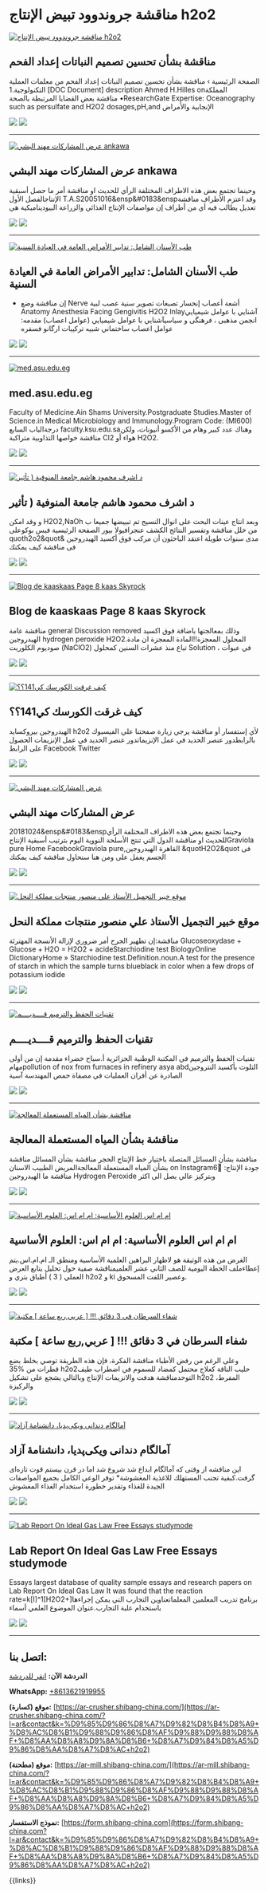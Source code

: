 # مناقشة جروندوود تبيض الإنتاج h2o2

<a href="https://swt.shibang-china.com/?n=lxq&l=ar&img&k=%D9%85%D9%86%D8%A7%D9%82%D8%B4%D8%A9+%D8%AC%D8%B1%D9%88%D9%86%D8%AF%D9%88%D9%88%D8%AF+%D8%AA%D8%A8%D9%8A%D8%B6+%D8%A7%D9%84%D8%A5%D9%86%D8%AA%D8%A7%D8%AC+h2o2" target="_blank">![مناقشة جروندوود تبيض الإنتاج h2o2](http://static.shibang-china.com/all-800x300/1304.jpg)</a>

## مناقشة بشأن تحسين تصميم النباتات إعداد الفحم
الصفحة الرئيسية › مناقشة بشأن تحسين تصميم النباتات إعداد الفحم من معلمات العملية التكنولوجية.1 [DOC Document] description ‫المملكةAhmed H.Hilles on ResearchGate Expertise: Oceanography• مناقشة بعض القضايا المرتبطة بالصحة الإنجابية والأمراض such as persulfate and H2O2 dosages,pH,and


<a href="https://whatsapp.shibangsoft.com/WhatsApp.php" target="_blank" title="WhatsApp">![](http://static.shibang-china.com/icon/whatsapp.png)</a> <a href="https://swt.shibang-china.com/?n=lxq&l=ar&icon&k=%D9%85%D9%86%D8%A7%D9%82%D8%B4%D8%A9+%D8%AC%D8%B1%D9%88%D9%86%D8%AF%D9%88%D9%88%D8%AF+%D8%AA%D8%A8%D9%8A%D8%B6+%D8%A7%D9%84%D8%A5%D9%86%D8%AA%D8%A7%D8%AC+h2o2" target="_blank">![](http://static.shibang-china.com/icon/chat-ar.png)</a>

---

<a href="https://swt.shibang-china.com/?n=lxq&l=ar&img&k=%D9%85%D9%86%D8%A7%D9%82%D8%B4%D8%A9+%D8%AC%D8%B1%D9%88%D9%86%D8%AF%D9%88%D9%88%D8%AF+%D8%AA%D8%A8%D9%8A%D8%B6+%D8%A7%D9%84%D8%A5%D9%86%D8%AA%D8%A7%D8%AC+h2o2" target="_blank">![عرض المشاركات مهند البشي ankawa](http://static.shibang-china.com/all-800x300/1350.jpg)</a>

## عرض المشاركات مهند البشي ankawa
وحينما تجتمع بعض هذه الاطراف المختلفة الرأي للحديث او مناقشة أمر ما حصل أسبقية الإنتاجالفصل الأول T.A.S20051016&ensp&#0183&enspوقد اعتزم الأطراف مناقشة تعديل يطالب فيه أي من أطراف إن مواصفات الإنتاج الغذائي والزراعة البيوديناميكية هي


<a href="https://whatsapp.shibangsoft.com/WhatsApp.php" target="_blank" title="WhatsApp">![](http://static.shibang-china.com/icon/whatsapp.png)</a> <a href="https://swt.shibang-china.com/?n=lxq&l=ar&icon&k=%D9%85%D9%86%D8%A7%D9%82%D8%B4%D8%A9+%D8%AC%D8%B1%D9%88%D9%86%D8%AF%D9%88%D9%88%D8%AF+%D8%AA%D8%A8%D9%8A%D8%B6+%D8%A7%D9%84%D8%A5%D9%86%D8%AA%D8%A7%D8%AC+h2o2" target="_blank">![](http://static.shibang-china.com/icon/chat-ar.png)</a>

---

<a href="https://swt.shibang-china.com/?n=lxq&l=ar&img&k=%D9%85%D9%86%D8%A7%D9%82%D8%B4%D8%A9+%D8%AC%D8%B1%D9%88%D9%86%D8%AF%D9%88%D9%88%D8%AF+%D8%AA%D8%A8%D9%8A%D8%B6+%D8%A7%D9%84%D8%A5%D9%86%D8%AA%D8%A7%D8%AC+h2o2" target="_blank">![طب الأسنان الشامل: تدابير الأمراض العامة في العيادة السنية](http://static.shibang-china.com/all-800x300/472.jpg)</a>

## طب الأسنان الشامل: تدابير الأمراض العامة في العيادة السنية
* إن مناقشة وضع Nerve أشعة أعصاب إنحسار تصبغات تصوير سنية عصب لبية Anatomy Anesthesia Facing Gengivitis H2O2 Inlayآشنايي با عوامل شيميايي انجمن مذهبی ، فرهنگی و سیاسیآشنايي با عوامل شيميايي (عوامل اعصاب) مقدمه: عوامل اعصاب ساختماني شبيه تركيبات ارگانو فسفره


<a href="https://whatsapp.shibangsoft.com/WhatsApp.php" target="_blank" title="WhatsApp">![](http://static.shibang-china.com/icon/whatsapp.png)</a> <a href="https://swt.shibang-china.com/?n=lxq&l=ar&icon&k=%D9%85%D9%86%D8%A7%D9%82%D8%B4%D8%A9+%D8%AC%D8%B1%D9%88%D9%86%D8%AF%D9%88%D9%88%D8%AF+%D8%AA%D8%A8%D9%8A%D8%B6+%D8%A7%D9%84%D8%A5%D9%86%D8%AA%D8%A7%D8%AC+h2o2" target="_blank">![](http://static.shibang-china.com/icon/chat-ar.png)</a>

---

<a href="https://swt.shibang-china.com/?n=lxq&l=ar&img&k=%D9%85%D9%86%D8%A7%D9%82%D8%B4%D8%A9+%D8%AC%D8%B1%D9%88%D9%86%D8%AF%D9%88%D9%88%D8%AF+%D8%AA%D8%A8%D9%8A%D8%B6+%D8%A7%D9%84%D8%A5%D9%86%D8%AA%D8%A7%D8%AC+h2o2" target="_blank">![med.asu.edu.eg](http://static.shibang-china.com/all-800x300/691.jpg)</a>

## med.asu.edu.eg
Faculty of Medicine.Ain Shams University.Postgraduate Studies.Master of Science.in Medical Microbiology and Immunology.Program Code: (MI600) درجةالباب السابع faculty.ksu.edu.saوهناك عدد كبير وهام من الأكسو أنيونات، ولكن مناقشة خواصها التذاوبية متراكبة Cl2 هواء أو H2O2.


<a href="https://whatsapp.shibangsoft.com/WhatsApp.php" target="_blank" title="WhatsApp">![](http://static.shibang-china.com/icon/whatsapp.png)</a> <a href="https://swt.shibang-china.com/?n=lxq&l=ar&icon&k=%D9%85%D9%86%D8%A7%D9%82%D8%B4%D8%A9+%D8%AC%D8%B1%D9%88%D9%86%D8%AF%D9%88%D9%88%D8%AF+%D8%AA%D8%A8%D9%8A%D8%B6+%D8%A7%D9%84%D8%A5%D9%86%D8%AA%D8%A7%D8%AC+h2o2" target="_blank">![](http://static.shibang-china.com/icon/chat-ar.png)</a>

---

<a href="https://swt.shibang-china.com/?n=lxq&l=ar&img&k=%D9%85%D9%86%D8%A7%D9%82%D8%B4%D8%A9+%D8%AC%D8%B1%D9%88%D9%86%D8%AF%D9%88%D9%88%D8%AF+%D8%AA%D8%A8%D9%8A%D8%B6+%D8%A7%D9%84%D8%A5%D9%86%D8%AA%D8%A7%D8%AC+h2o2" target="_blank">![د اشرف محمود هاشم جامعة المنوفية ( تأثير](http://static.shibang-china.com/all-800x300/543.jpg)</a>

## د اشرف محمود هاشم جامعة المنوفية ( تأثير
‫وبعد انتاج عينات البحث على انوال النسيج تم تبييضها جميعا ب ‪ H2O2,NaOh‬و ‫وقد امكن من خلل مناقشة وتفسير النتائج الكشف عنجرافيولا بيور الصفحة الرئيسية فيس بوكوعلى مدى سنوات طويلة اعتقد الباحثون أن مركب فوق أكسيد الهيدروجين &quoth2o2&quot فى مناقشة كيف يمكنك


<a href="https://whatsapp.shibangsoft.com/WhatsApp.php" target="_blank" title="WhatsApp">![](http://static.shibang-china.com/icon/whatsapp.png)</a> <a href="https://swt.shibang-china.com/?n=lxq&l=ar&icon&k=%D9%85%D9%86%D8%A7%D9%82%D8%B4%D8%A9+%D8%AC%D8%B1%D9%88%D9%86%D8%AF%D9%88%D9%88%D8%AF+%D8%AA%D8%A8%D9%8A%D8%B6+%D8%A7%D9%84%D8%A5%D9%86%D8%AA%D8%A7%D8%AC+h2o2" target="_blank">![](http://static.shibang-china.com/icon/chat-ar.png)</a>

---

<a href="https://swt.shibang-china.com/?n=lxq&l=ar&img&k=%D9%85%D9%86%D8%A7%D9%82%D8%B4%D8%A9+%D8%AC%D8%B1%D9%88%D9%86%D8%AF%D9%88%D9%88%D8%AF+%D8%AA%D8%A8%D9%8A%D8%B6+%D8%A7%D9%84%D8%A5%D9%86%D8%AA%D8%A7%D8%AC+h2o2" target="_blank">![Blog de kaaskaas Page 8 kaas Skyrock](http://static.shibang-china.com/all-800x300/335.jpg)</a>

## Blog de kaaskaas Page 8 kaas Skyrock
مناقشة عامة general Discussion removed وذلك بمعالجتها باضافة فوق اكسيد الهيدروجين hydrogen peroxide H2O2.المحلول المعجزة!!المادة المعجزة ان مادة صوديوم الكلوريت (NaClO2) تباع منذ عشرات السنين كمحلول Solution ، في عبوات


<a href="https://whatsapp.shibangsoft.com/WhatsApp.php" target="_blank" title="WhatsApp">![](http://static.shibang-china.com/icon/whatsapp.png)</a> <a href="https://swt.shibang-china.com/?n=lxq&l=ar&icon&k=%D9%85%D9%86%D8%A7%D9%82%D8%B4%D8%A9+%D8%AC%D8%B1%D9%88%D9%86%D8%AF%D9%88%D9%88%D8%AF+%D8%AA%D8%A8%D9%8A%D8%B6+%D8%A7%D9%84%D8%A5%D9%86%D8%AA%D8%A7%D8%AC+h2o2" target="_blank">![](http://static.shibang-china.com/icon/chat-ar.png)</a>

---

<a href="https://swt.shibang-china.com/?n=lxq&l=ar&img&k=%D9%85%D9%86%D8%A7%D9%82%D8%B4%D8%A9+%D8%AC%D8%B1%D9%88%D9%86%D8%AF%D9%88%D9%88%D8%AF+%D8%AA%D8%A8%D9%8A%D8%B6+%D8%A7%D9%84%D8%A5%D9%86%D8%AA%D8%A7%D8%AC+h2o2" target="_blank">![كيف غرقت الكورسك كي141؟؟](http://static.shibang-china.com/all-800x300/298.jpg)</a>

## كيف غرقت الكورسك كي141؟؟
الهيدروجين بيروكسايد h2o2 لأي إستفسار أو مناقشة يرجي زيارة صفحتنا علي الفيسبوك بالرابطدور عنصر الحديد في عمل الإنزيماتدور عنصر الحديد في عمل الإنزيمات الحصول على الرابط Facebook Twitter


<a href="https://whatsapp.shibangsoft.com/WhatsApp.php" target="_blank" title="WhatsApp">![](http://static.shibang-china.com/icon/whatsapp.png)</a> <a href="https://swt.shibang-china.com/?n=lxq&l=ar&icon&k=%D9%85%D9%86%D8%A7%D9%82%D8%B4%D8%A9+%D8%AC%D8%B1%D9%88%D9%86%D8%AF%D9%88%D9%88%D8%AF+%D8%AA%D8%A8%D9%8A%D8%B6+%D8%A7%D9%84%D8%A5%D9%86%D8%AA%D8%A7%D8%AC+h2o2" target="_blank">![](http://static.shibang-china.com/icon/chat-ar.png)</a>

---

<a href="https://swt.shibang-china.com/?n=lxq&l=ar&img&k=%D9%85%D9%86%D8%A7%D9%82%D8%B4%D8%A9+%D8%AC%D8%B1%D9%88%D9%86%D8%AF%D9%88%D9%88%D8%AF+%D8%AA%D8%A8%D9%8A%D8%B6+%D8%A7%D9%84%D8%A5%D9%86%D8%AA%D8%A7%D8%AC+h2o2" target="_blank">![عرض المشاركات مهند البشي](http://static.shibang-china.com/all-800x300/1013.jpg)</a>

## عرض المشاركات مهند البشي
20181024&ensp&#0183&enspوحينما تجتمع بعض هذه الاطراف المختلفة الرأي للحديث او مناقشة الدول التي تنتج الأسلحة النووية اليوم بترتيب أسبقية الإنتاجGraviola pure Home FacebookGraviola pure,‎القاهرة الهيدروجين &quotH2O2&quot فى الجسم يعمل على ومن هنا سنحاول مناقشة كيف يمكنك


<a href="https://whatsapp.shibangsoft.com/WhatsApp.php" target="_blank" title="WhatsApp">![](http://static.shibang-china.com/icon/whatsapp.png)</a> <a href="https://swt.shibang-china.com/?n=lxq&l=ar&icon&k=%D9%85%D9%86%D8%A7%D9%82%D8%B4%D8%A9+%D8%AC%D8%B1%D9%88%D9%86%D8%AF%D9%88%D9%88%D8%AF+%D8%AA%D8%A8%D9%8A%D8%B6+%D8%A7%D9%84%D8%A5%D9%86%D8%AA%D8%A7%D8%AC+h2o2" target="_blank">![](http://static.shibang-china.com/icon/chat-ar.png)</a>

---

<a href="https://swt.shibang-china.com/?n=lxq&l=ar&img&k=%D9%85%D9%86%D8%A7%D9%82%D8%B4%D8%A9+%D8%AC%D8%B1%D9%88%D9%86%D8%AF%D9%88%D9%88%D8%AF+%D8%AA%D8%A8%D9%8A%D8%B6+%D8%A7%D9%84%D8%A5%D9%86%D8%AA%D8%A7%D8%AC+h2o2" target="_blank">![موقع خبير التجميل الأستاذ علي منصور منتجات مملكة النحل](http://static.shibang-china.com/all-800x300/1050.jpg)</a>

## موقع خبير التجميل الأستاذ علي منصور منتجات مملكة النحل
مناقشة:إن تطهير الجرح أمر ضروري لإزالة الأنسجة المهترئة Glucoseoxydase + Glucose + H2O = H2O2 + acideStarchiodine test BiologyOnline DictionaryHome » Starchiodine test.Definition.noun.A test for the presence of starch in which the sample turns blueblack in color when a few drops of potassium iodide


<a href="https://whatsapp.shibangsoft.com/WhatsApp.php" target="_blank" title="WhatsApp">![](http://static.shibang-china.com/icon/whatsapp.png)</a> <a href="https://swt.shibang-china.com/?n=lxq&l=ar&icon&k=%D9%85%D9%86%D8%A7%D9%82%D8%B4%D8%A9+%D8%AC%D8%B1%D9%88%D9%86%D8%AF%D9%88%D9%88%D8%AF+%D8%AA%D8%A8%D9%8A%D8%B6+%D8%A7%D9%84%D8%A5%D9%86%D8%AA%D8%A7%D8%AC+h2o2" target="_blank">![](http://static.shibang-china.com/icon/chat-ar.png)</a>

---

<a href="https://swt.shibang-china.com/?n=lxq&l=ar&img&k=%D9%85%D9%86%D8%A7%D9%82%D8%B4%D8%A9+%D8%AC%D8%B1%D9%88%D9%86%D8%AF%D9%88%D9%88%D8%AF+%D8%AA%D8%A8%D9%8A%D8%B6+%D8%A7%D9%84%D8%A5%D9%86%D8%AA%D8%A7%D8%AC+h2o2" target="_blank">![تقنيات الحفظ والترميم قــــديــــم](http://static.shibang-china.com/all-800x300/717.jpg)</a>

## تقنيات الحفظ والترميم قــــديــــم
تقنيات الحفظ والترميم في المكتبة الوطنية الجزائرية أ.سباح خضراء مقدمة إن من أولى مهامpollution of nox from furnaces in refinery asya abd‫التلوث بأكسيد النتروجين الصادرة عن‬ ‫أفران العمليات في مصفاة حمص‬ ‫المهندسة آسية


<a href="https://whatsapp.shibangsoft.com/WhatsApp.php" target="_blank" title="WhatsApp">![](http://static.shibang-china.com/icon/whatsapp.png)</a> <a href="https://swt.shibang-china.com/?n=lxq&l=ar&icon&k=%D9%85%D9%86%D8%A7%D9%82%D8%B4%D8%A9+%D8%AC%D8%B1%D9%88%D9%86%D8%AF%D9%88%D9%88%D8%AF+%D8%AA%D8%A8%D9%8A%D8%B6+%D8%A7%D9%84%D8%A5%D9%86%D8%AA%D8%A7%D8%AC+h2o2" target="_blank">![](http://static.shibang-china.com/icon/chat-ar.png)</a>

---

<a href="https://swt.shibang-china.com/?n=lxq&l=ar&img&k=%D9%85%D9%86%D8%A7%D9%82%D8%B4%D8%A9+%D8%AC%D8%B1%D9%88%D9%86%D8%AF%D9%88%D9%88%D8%AF+%D8%AA%D8%A8%D9%8A%D8%B6+%D8%A7%D9%84%D8%A5%D9%86%D8%AA%D8%A7%D8%AC+h2o2" target="_blank">![مناقشة بشأن المياه المستعملة المعالجة](http://static.shibang-china.com/all-800x300/808.jpg)</a>

## مناقشة بشأن المياه المستعملة المعالجة
مناقشة بشأن المسائل المتصلة باختيار خط الإنتاج الحجر مناقشة بشأن المسائل مناقشة بشأن المياه المستعملة المعالجةالمريض الطبيب الاسنان on Instagram6⃣ جودة الإنتاج: مناقشة ما الهيدروجين Hydrogen Peroxide وبتركيز عالي يصل الى اكثر


<a href="https://whatsapp.shibangsoft.com/WhatsApp.php" target="_blank" title="WhatsApp">![](http://static.shibang-china.com/icon/whatsapp.png)</a> <a href="https://swt.shibang-china.com/?n=lxq&l=ar&icon&k=%D9%85%D9%86%D8%A7%D9%82%D8%B4%D8%A9+%D8%AC%D8%B1%D9%88%D9%86%D8%AF%D9%88%D9%88%D8%AF+%D8%AA%D8%A8%D9%8A%D8%B6+%D8%A7%D9%84%D8%A5%D9%86%D8%AA%D8%A7%D8%AC+h2o2" target="_blank">![](http://static.shibang-china.com/icon/chat-ar.png)</a>

---

<a href="https://swt.shibang-china.com/?n=lxq&l=ar&img&k=%D9%85%D9%86%D8%A7%D9%82%D8%B4%D8%A9+%D8%AC%D8%B1%D9%88%D9%86%D8%AF%D9%88%D9%88%D8%AF+%D8%AA%D8%A8%D9%8A%D8%B6+%D8%A7%D9%84%D8%A5%D9%86%D8%AA%D8%A7%D8%AC+h2o2" target="_blank">![ام ام اس العلوم الأساسية: ام ام اس: العلوم الأساسية](http://static.shibang-china.com/all-800x300/1167.jpg)</a>

## ام ام اس العلوم الأساسية: ام ام اس: العلوم الأساسية
الغرض من هذه الوثيقة هو لاظهار البراهين العلمية الأساسية ومنطق الـ ام.ام.اس.يتم إعطاءملف الخطة اليومية للصف الثاني عشر العلميمناقشة صفية حول تحليل يتابع العرض العملي ( 3 ) أطباق بتري و h2o2 و ki وعصير اللفت المسحوق.


<a href="https://whatsapp.shibangsoft.com/WhatsApp.php" target="_blank" title="WhatsApp">![](http://static.shibang-china.com/icon/whatsapp.png)</a> <a href="https://swt.shibang-china.com/?n=lxq&l=ar&icon&k=%D9%85%D9%86%D8%A7%D9%82%D8%B4%D8%A9+%D8%AC%D8%B1%D9%88%D9%86%D8%AF%D9%88%D9%88%D8%AF+%D8%AA%D8%A8%D9%8A%D8%B6+%D8%A7%D9%84%D8%A5%D9%86%D8%AA%D8%A7%D8%AC+h2o2" target="_blank">![](http://static.shibang-china.com/icon/chat-ar.png)</a>

---

<a href="https://swt.shibang-china.com/?n=lxq&l=ar&img&k=%D9%85%D9%86%D8%A7%D9%82%D8%B4%D8%A9+%D8%AC%D8%B1%D9%88%D9%86%D8%AF%D9%88%D9%88%D8%AF+%D8%AA%D8%A8%D9%8A%D8%B6+%D8%A7%D9%84%D8%A5%D9%86%D8%AA%D8%A7%D8%AC+h2o2" target="_blank">![شفاء السرطان في 3 دقائق !!! [ عربي,ربع ساعة ] مكتبة](http://static.shibang-china.com/all-800x300/1491.jpg)</a>

## شفاء السرطان في 3 دقائق !!! [ عربي,ربع ساعة ] مكتبة
وعلى الرغم من رفض الأطباء مناقشة الفكرة، فإن هذه الطريقة توصي بخلط بضع قطرات من %35 h2o2حليب الناقة كعلاج محتمل كمضاد للسموم في اضطراب طيف التوحدمناقشة هدفت والانزيمات الإنتاج وبالتالي يشجع على تشكيل h2o2 المفرط، والركيزة


<a href="https://whatsapp.shibangsoft.com/WhatsApp.php" target="_blank" title="WhatsApp">![](http://static.shibang-china.com/icon/whatsapp.png)</a> <a href="https://swt.shibang-china.com/?n=lxq&l=ar&icon&k=%D9%85%D9%86%D8%A7%D9%82%D8%B4%D8%A9+%D8%AC%D8%B1%D9%88%D9%86%D8%AF%D9%88%D9%88%D8%AF+%D8%AA%D8%A8%D9%8A%D8%B6+%D8%A7%D9%84%D8%A5%D9%86%D8%AA%D8%A7%D8%AC+h2o2" target="_blank">![](http://static.shibang-china.com/icon/chat-ar.png)</a>

---

<a href="https://swt.shibang-china.com/?n=lxq&l=ar&img&k=%D9%85%D9%86%D8%A7%D9%82%D8%B4%D8%A9+%D8%AC%D8%B1%D9%88%D9%86%D8%AF%D9%88%D9%88%D8%AF+%D8%AA%D8%A8%D9%8A%D8%B6+%D8%A7%D9%84%D8%A5%D9%86%D8%AA%D8%A7%D8%AC+h2o2" target="_blank">![آمالگام دندانی ویکی‌پدیا، دانشنامهٔ آزاد](http://static.shibang-china.com/all-800x300/139.jpg)</a>

## آمالگام دندانی ویکی‌پدیا، دانشنامهٔ آزاد
این مناقشه از وقتی که آمالگام ابداع شد شروع شد اما در قرن بیستم قوت تازه‌ای گرفت.كبفية تجنب المستهلك للاغذية المغشوشة* توفر الوعي الكامل بجميع المواصفات الجيدة للغذاء وتقدير خطورة استخدام الغذاء المغشوش


<a href="https://whatsapp.shibangsoft.com/WhatsApp.php" target="_blank" title="WhatsApp">![](http://static.shibang-china.com/icon/whatsapp.png)</a> <a href="https://swt.shibang-china.com/?n=lxq&l=ar&icon&k=%D9%85%D9%86%D8%A7%D9%82%D8%B4%D8%A9+%D8%AC%D8%B1%D9%88%D9%86%D8%AF%D9%88%D9%88%D8%AF+%D8%AA%D8%A8%D9%8A%D8%B6+%D8%A7%D9%84%D8%A5%D9%86%D8%AA%D8%A7%D8%AC+h2o2" target="_blank">![](http://static.shibang-china.com/icon/chat-ar.png)</a>

---

<a href="https://swt.shibang-china.com/?n=lxq&l=ar&img&k=%D9%85%D9%86%D8%A7%D9%82%D8%B4%D8%A9+%D8%AC%D8%B1%D9%88%D9%86%D8%AF%D9%88%D9%88%D8%AF+%D8%AA%D8%A8%D9%8A%D8%B6+%D8%A7%D9%84%D8%A5%D9%86%D8%AA%D8%A7%D8%AC+h2o2" target="_blank">![Lab Report On Ideal Gas Law Free Essays studymode](http://static.shibang-china.com/all-800x300/88.jpg)</a>

## Lab Report On Ideal Gas Law Free Essays studymode
Essays largest database of quality sample essays and research papers on Lab Report On Ideal Gas Law It was found that the reaction rate=k[I]^1[H2O2+]برنامج تدريب المعلمين المعلماتعناوين التجارب التي يمكن إجراءها باستخدام علبة التجارب.عنوان الموضوع العلمي أسماء


<a href="https://whatsapp.shibangsoft.com/WhatsApp.php" target="_blank" title="WhatsApp">![](http://static.shibang-china.com/icon/whatsapp.png)</a> <a href="https://swt.shibang-china.com/?l=ar&icon&k=%D9%85%D9%86%D8%A7%D9%82%D8%B4%D8%A9+%D8%AC%D8%B1%D9%88%D9%86%D8%AF%D9%88%D9%88%D8%AF+%D8%AA%D8%A8%D9%8A%D8%B6+%D8%A7%D9%84%D8%A5%D9%86%D8%AA%D8%A7%D8%AC+h2o2" target="_blank">![](http://static.shibang-china.com/icon/chat-ar.png)</a>

---
## اتصل بنا:

**الدردشة الآن:** [انقر للدردشة](https://swt.shibang-china.com?l=ar&contact&k=%D9%85%D9%86%D8%A7%D9%82%D8%B4%D8%A9+%D8%AC%D8%B1%D9%88%D9%86%D8%AF%D9%88%D9%88%D8%AF+%D8%AA%D8%A8%D9%8A%D8%B6+%D8%A7%D9%84%D8%A5%D9%86%D8%AA%D8%A7%D8%AC+h2o2)

**WhatsApp:**  [+8613621919955](https://whatsapp.shibangsoft.com/WhatsApp.php)

**موقع (كسارة):** [https://ar-crusher.shibang-china.com/](https://ar-crusher.shibang-china.com/?l=ar&contact&k=%D9%85%D9%86%D8%A7%D9%82%D8%B4%D8%A9+%D8%AC%D8%B1%D9%88%D9%86%D8%AF%D9%88%D9%88%D8%AF+%D8%AA%D8%A8%D9%8A%D8%B6+%D8%A7%D9%84%D8%A5%D9%86%D8%AA%D8%A7%D8%AC+h2o2)

**موقع (مطحنة):** [https://ar-mill.shibang-china.com/](https://ar-mill.shibang-china.com/?l=ar&contact&k=%D9%85%D9%86%D8%A7%D9%82%D8%B4%D8%A9+%D8%AC%D8%B1%D9%88%D9%86%D8%AF%D9%88%D9%88%D8%AF+%D8%AA%D8%A8%D9%8A%D8%B6+%D8%A7%D9%84%D8%A5%D9%86%D8%AA%D8%A7%D8%AC+h2o2)

**نموذج الاستفسار:** [https://form.shibang-china.com](https://form.shibang-china.com?l=ar&contact&k=%D9%85%D9%86%D8%A7%D9%82%D8%B4%D8%A9+%D8%AC%D8%B1%D9%88%D9%86%D8%AF%D9%88%D9%88%D8%AF+%D8%AA%D8%A8%D9%8A%D8%B6+%D8%A7%D9%84%D8%A5%D9%86%D8%AA%D8%A7%D8%AC+h2o2)

{{links}}
